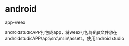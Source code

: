 # android
app-weex

androidstudioAPP打包成app，将weex打包好的js文件放在androidstudioAPP\app\src\main\assets。使用android studio

